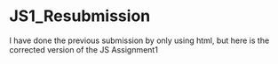 # JS1_Resubmission
I have done the previous submission by only using html, but here is the corrected version of the JS Assignment1
